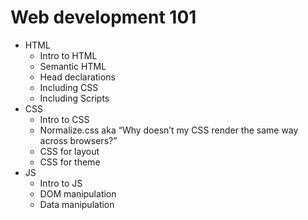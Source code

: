 # Web development 101

* HTML
  * Intro to HTML
  * Semantic HTML
  * Head declarations
  * Including CSS
  * Including Scripts
* CSS
  * Intro to CSS
  * Normalize.css aka “Why doesn’t my CSS render the same way across browsers?”
  * CSS for layout
  * CSS for theme
* JS
  * Intro to JS
  * DOM manipulation
  * Data manipulation
